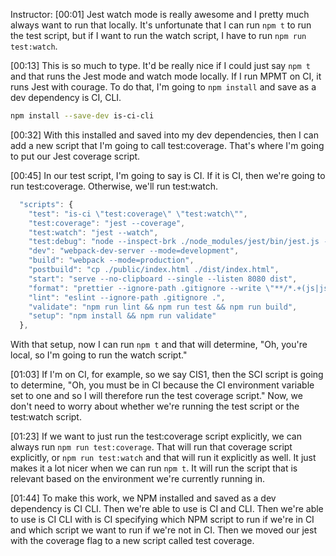 Instructor: [00:01] Jest watch mode is really awesome and I pretty much always want to run that locally. It's unfortunate that I can run `npm t` to run the test script, but if I want to run the watch script, I have to run `npm run test:watch`.

[00:13] This is so much to type. It'd be really nice if I could just say `npm t` and that runs the Jest mode and watch mode locally. If I run MPMT on CI, it runs Jest with courage. To do that, I'm going to `npm install` and save as a dev dependency is CI, CLI.

```bash
npm install --save-dev is-ci-cli
```

[00:32] With this installed and saved into my dev dependencies, then I can add a new script that I'm going to call test:coverage. That's where I'm going to put our Jest coverage script.

[00:45] In our test script, I'm going to say is CI. If it is CI, then we're going to run test:coverage. Otherwise, we'll run test:watch. 

```js
  "scripts": {
    "test": "is-ci \"test:coverage\" \"test:watch\"",
    "test:coverage": "jest --coverage",
    "test:watch": "jest --watch",
    "test:debug": "node --inspect-brk ./node_modules/jest/bin/jest.js --runInBand --watch",
    "dev": "webpack-dev-server --mode=development",
    "build": "webpack --mode=production",
    "postbuild": "cp ./public/index.html ./dist/index.html",
    "start": "serve --no-clipboard --single --listen 8080 dist",
    "format": "prettier --ignore-path .gitignore --write \"**/*.+(js|json|css|html|md)\"",
    "lint": "eslint --ignore-path .gitignore .",
    "validate": "npm run lint && npm run test && npm run build",
    "setup": "npm install && npm run validate"
  },
```

With that setup, now I can run `npm t` and that will determine, "Oh, you're local, so I'm going to run the watch script."

[01:03] If I'm on CI, for example, so we say CIS1, then the SCI script is going to determine, "Oh, you must be in CI because the CI environment variable set to one and so I will therefore run the test coverage script." Now, we don't need to worry about whether we're running the test script or the test:watch script.

[01:23] If we want to just run the test:coverage script explicitly, we can always run `npm run test:coverage`. That will run that coverage script explicitly, or `npm run test:watch` and that will run it explicitly as well. It just makes it a lot nicer when we can run `npm t`. It will run the script that is relevant based on the environment we're currently running in.

[01:44] To make this work, we NPM installed and saved as a dev dependency is CI CLI. Then we're able to use is CI and CLI. Then we're able to use is CI CLI with is CI specifying which NPM script to run if we're in CI and which script we want to run if we're not in CI. Then we moved our jest with the coverage flag to a new script called test coverage.
